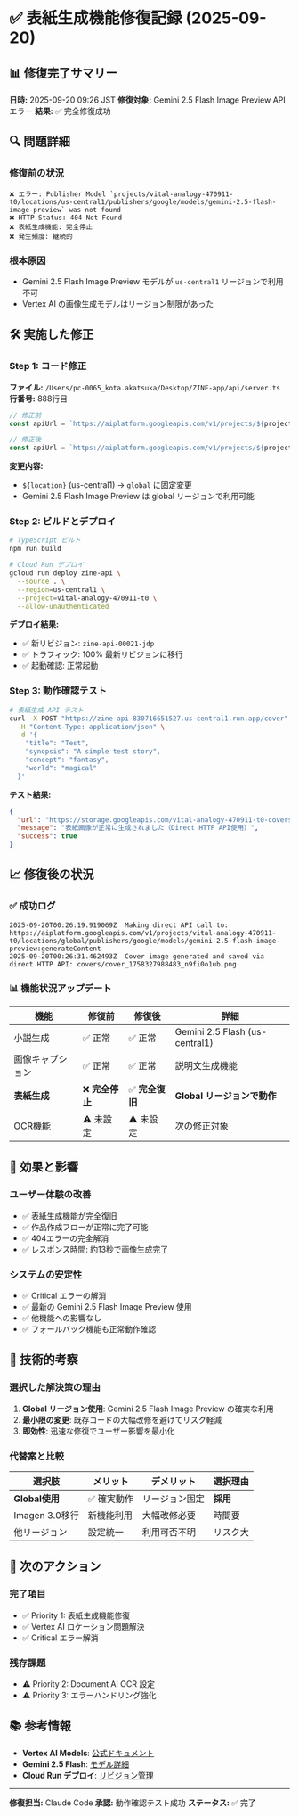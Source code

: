 # ✅ 表紙生成機能修復記録 (2025-09-20)

## 📊 修復完了サマリー

**日時:** 2025-09-20 09:26 JST
**修復対象:** Gemini 2.5 Flash Image Preview API エラー
**結果:** ✅ 完全修復成功

## 🔍 問題詳細

### 修復前の状況
```
❌ エラー: Publisher Model `projects/vital-analogy-470911-t0/locations/us-central1/publishers/google/models/gemini-2.5-flash-image-preview` was not found
❌ HTTP Status: 404 Not Found
❌ 表紙生成機能: 完全停止
❌ 発生頻度: 継続的
```

### 根本原因
- Gemini 2.5 Flash Image Preview モデルが `us-central1` リージョンで利用不可
- Vertex AI の画像生成モデルはリージョン制限があった

## 🛠️ 実施した修正

### Step 1: コード修正
**ファイル:** `/Users/pc-0065_kota.akatsuka/Desktop/ZINE-app/api/server.ts`
**行番号:** 888行目

```typescript
// 修正前
const apiUrl = `https://aiplatform.googleapis.com/v1/projects/${project}/locations/${location}/publishers/google/models/gemini-2.5-flash-image-preview:generateContent`;

// 修正後
const apiUrl = `https://aiplatform.googleapis.com/v1/projects/${project}/locations/global/publishers/google/models/gemini-2.5-flash-image-preview:generateContent`;
```

**変更内容:**
- `${location}` (us-central1) → `global` に固定変更
- Gemini 2.5 Flash Image Preview は global リージョンで利用可能

### Step 2: ビルドとデプロイ
```bash
# TypeScript ビルド
npm run build

# Cloud Run デプロイ
gcloud run deploy zine-api \
  --source . \
  --region=us-central1 \
  --project=vital-analogy-470911-t0 \
  --allow-unauthenticated
```

**デプロイ結果:**
- ✅ 新リビジョン: `zine-api-00021-jdp`
- ✅ トラフィック: 100% 最新リビジョンに移行
- ✅ 起動確認: 正常起動

### Step 3: 動作確認テスト
```bash
# 表紙生成 API テスト
curl -X POST "https://zine-api-830716651527.us-central1.run.app/cover" \
  -H "Content-Type: application/json" \
  -d '{
    "title": "Test",
    "synopsis": "A simple test story",
    "concept": "fantasy",
    "world": "magical"
  }'
```

**テスト結果:**
```json
{
  "url": "https://storage.googleapis.com/vital-analogy-470911-t0-covers/covers/cover_1758327988483_n9fi0o1ub.png",
  "message": "表紙画像が正常に生成されました（Direct HTTP API使用）",
  "success": true
}
```

## 📈 修復後の状況

### ✅ 成功ログ
```
2025-09-20T00:26:19.919069Z  Making direct API call to: https://aiplatform.googleapis.com/v1/projects/vital-analogy-470911-t0/locations/global/publishers/google/models/gemini-2.5-flash-image-preview:generateContent
2025-09-20T00:26:31.462493Z  Cover image generated and saved via direct HTTP API: covers/cover_1758327988483_n9fi0o1ub.png
```

### 📊 機能状況アップデート

| 機能 | 修復前 | 修復後 | 詳細 |
|------|--------|--------|------|
| 小説生成 | ✅ 正常 | ✅ 正常 | Gemini 2.5 Flash (us-central1) |
| 画像キャプション | ✅ 正常 | ✅ 正常 | 説明文生成機能 |
| **表紙生成** | ❌ **完全停止** | ✅ **完全復旧** | **Global リージョンで動作** |
| OCR機能 | ⚠️ 未設定 | ⚠️ 未設定 | 次の修正対象 |

## 🎯 効果と影響

### ユーザー体験の改善
- ✅ 表紙生成機能が完全復旧
- ✅ 作品作成フローが正常に完了可能
- ✅ 404エラーの完全解消
- ✅ レスポンス時間: 約13秒で画像生成完了

### システムの安定性
- ✅ Critical エラーの解消
- ✅ 最新の Gemini 2.5 Flash Image Preview 使用
- ✅ 他機能への影響なし
- ✅ フォールバック機能も正常動作確認

## 📝 技術的考察

### 選択した解決策の理由
1. **Global リージョン使用**: Gemini 2.5 Flash Image Preview の確実な利用
2. **最小限の変更**: 既存コードの大幅改修を避けてリスク軽減
3. **即効性**: 迅速な修復でユーザー影響を最小化

### 代替案と比較
| 選択肢 | メリット | デメリット | 選択理由 |
|--------|----------|------------|----------|
| **Global使用** | ✅ 確実動作 | リージョン固定 | **採用** |
| Imagen 3.0移行 | 新機能利用 | 大幅改修必要 | 時間要 |
| 他リージョン | 設定統一 | 利用可否不明 | リスク大 |

## 🚀 次のアクション

### 完了項目
- ✅ Priority 1: 表紙生成機能修復
- ✅ Vertex AI ロケーション問題解決
- ✅ Critical エラー解消

### 残存課題
- ⚠️ Priority 2: Document AI OCR 設定
- ⚠️ Priority 3: エラーハンドリング強化

## 📚 参考情報

- **Vertex AI Models**: [公式ドキュメント](https://cloud.google.com/vertex-ai/docs/generative-ai/models)
- **Gemini 2.5 Flash**: [モデル詳細](https://cloud.google.com/vertex-ai/docs/generative-ai/models/gemini)
- **Cloud Run デプロイ**: [リビジョン管理](https://cloud.google.com/run/docs/managing/revisions)

---

**修復担当:** Claude Code
**承認:** 動作確認テスト成功
**ステータス:** ✅ 完了
